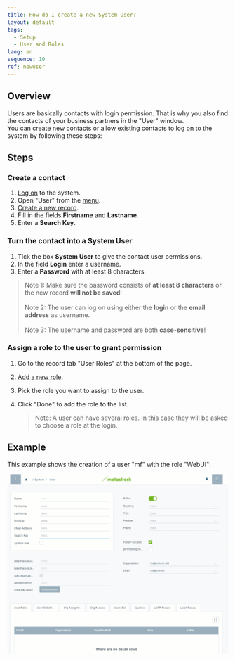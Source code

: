 ```yaml
---
title: How do I create a new System User?
layout: default
tags:
  - Setup
  - User and Roles
lang: en
sequence: 10
ref: newuser
---
```


## Overview

Users are basically contacts with login permission. That is why you also find the contacts of your business partners in the "User" window.<br>
You can create new contacts or allow existing contacts to log on to the system by following these steps:

## Steps

### Create a contact
1. [Log on](Logon) to the system.
1. Open "User" from the [menu](Menu).
1. [Create a new record](New_Record_Window).
1. Fill in the fields **Firstname** and **Lastname**.
1. Enter a **Search Key**.

### Turn the contact into a System User
1. Tick the box **System User** to give the contact user permissions.
1. In the field **Login** enter a username.
1. Enter a **Password** with at least 8 characters.

  > Note 1: Make sure the password consists of **at least 8 characters** or the new record **will not be saved**!<br><br>
  > Note 2: The user can log on using either the **login** or the **email address** as username.<br><br>
  > Note 3: The username and password are both **case-sensitive**!

### Assign a role to the user to grant permission
1. Go to the record tab "User Roles" at the bottom of the page.
1. [Add a new role](New_Record_Tab).
1. Pick the role you want to assign to the user.
1. Click "Done" to add the role to the list.

   > Note: A user can have several roles. In this case they will be asked to choose a role at the login.

## Example

This example shows the creation of a user "mf" with the role "WebUI":

![](assets/newuser.gif)
